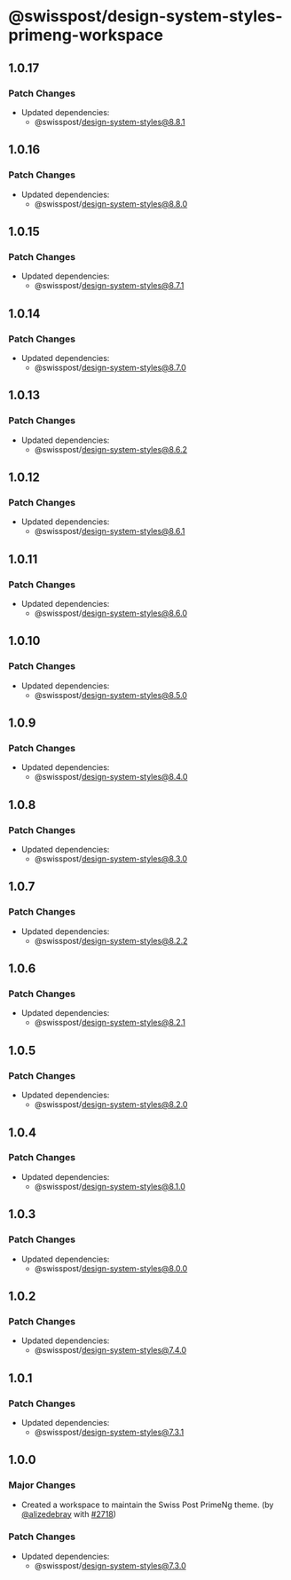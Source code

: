 # @swisspost/design-system-styles-primeng-workspace

## 1.0.17

### Patch Changes

- Updated dependencies:
  - @swisspost/design-system-styles@8.8.1

## 1.0.16

### Patch Changes

- Updated dependencies:
  - @swisspost/design-system-styles@8.8.0

## 1.0.15

### Patch Changes

- Updated dependencies:
  - @swisspost/design-system-styles@8.7.1

## 1.0.14

### Patch Changes

- Updated dependencies:
  - @swisspost/design-system-styles@8.7.0

## 1.0.13

### Patch Changes

- Updated dependencies:
  - @swisspost/design-system-styles@8.6.2

## 1.0.12

### Patch Changes

- Updated dependencies:
  - @swisspost/design-system-styles@8.6.1

## 1.0.11

### Patch Changes

- Updated dependencies:
  - @swisspost/design-system-styles@8.6.0

## 1.0.10

### Patch Changes

- Updated dependencies:
  - @swisspost/design-system-styles@8.5.0

## 1.0.9

### Patch Changes

- Updated dependencies:
  - @swisspost/design-system-styles@8.4.0

## 1.0.8

### Patch Changes

- Updated dependencies:
  - @swisspost/design-system-styles@8.3.0

## 1.0.7

### Patch Changes

- Updated dependencies:
  - @swisspost/design-system-styles@8.2.2

## 1.0.6

### Patch Changes

- Updated dependencies:
  - @swisspost/design-system-styles@8.2.1

## 1.0.5

### Patch Changes

- Updated dependencies:
  - @swisspost/design-system-styles@8.2.0

## 1.0.4

### Patch Changes

- Updated dependencies:
  - @swisspost/design-system-styles@8.1.0

## 1.0.3

### Patch Changes

- Updated dependencies:
  - @swisspost/design-system-styles@8.0.0

## 1.0.2

### Patch Changes

- Updated dependencies:
  - @swisspost/design-system-styles@7.4.0

## 1.0.1

### Patch Changes

- Updated dependencies:
  - @swisspost/design-system-styles@7.3.1

## 1.0.0

### Major Changes

- Created a workspace to maintain the Swiss Post PrimeNg theme. (by [@alizedebray](https://github.com/alizedebray) with [#2718](https://github.com/swisspost/design-system/pull/2718))

### Patch Changes

- Updated dependencies:
  - @swisspost/design-system-styles@7.3.0
